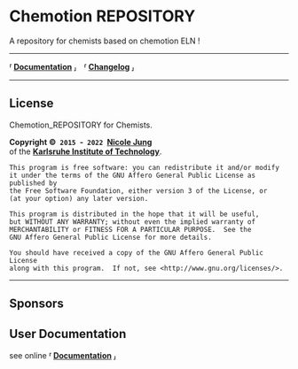 # Chemotion REPOSITORY

A repository for chemists based on chemotion ELN !

---

**⸢ [Documentation] ⸥ ⸢ [Changelog] ⸥**

---

## License

Chemotion_REPOSITORY for Chemists.

**Copyright © `2015` - `2022` [Nicole Jung]** <br>
of the **[Karlsruhe Institute of Technology]**.

    This program is free software: you can redistribute it and/or modify
    it under the terms of the GNU Affero General Public License as published by
    the Free Software Foundation, either version 3 of the License, or
    (at your option) any later version.

    This program is distributed in the hope that it will be useful,
    but WITHOUT ANY WARRANTY; without even the implied warranty of
    MERCHANTABILITY or FITNESS FOR A PARTICULAR PURPOSE.  See the
    GNU Affero General Public License for more details.

    You should have received a copy of the GNU Affero General Public License
    along with this program.  If not, see <http://www.gnu.org/licenses/>.

---

## Sponsors

## User Documentation

see online **⸢ [Documentation] ⸥**

[INSTALL]: INSTALL.md


<!----------------------------------------------------------------------------->

[Installation]: https://www.chemotion.net/docs/eln/install_configure/
[Documentation]: https://www.chemotion.net/docs/repo/
[Changelog]: CHANGELOG.md

[Nicole Jung]: mailto:nicole.jung@kit.edu
[Karlsruhe Institute of Technology]: https://www.kit.edu/english/


